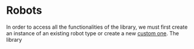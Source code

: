 # Robots

In order to access all the functionalities of the library, we must first create an instance of an existing robot type or create a new [custom one](/docs/robots/custom_robots.md). The library 
